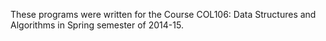 These programs were written for the Course COL106: Data Structures and Algorithms in Spring semester of 2014-15.
